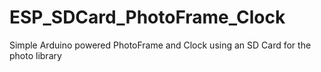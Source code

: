 # ESP_SDCard_PhotoFrame_Clock
Simple Arduino powered PhotoFrame and Clock using an SD Card for the photo library
